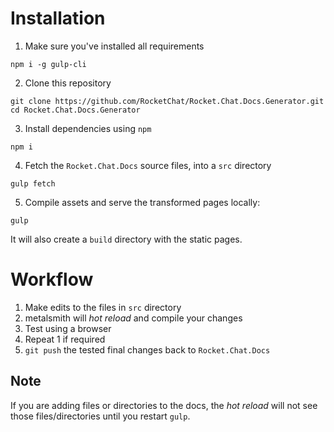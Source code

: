 # Installation

1. Make sure you've installed all requirements

```
npm i -g gulp-cli
```

2. Clone this repository

```
git clone https://github.com/RocketChat/Rocket.Chat.Docs.Generator.git
cd Rocket.Chat.Docs.Generator
```

3. Install dependencies using `npm`

```
npm i
```

4. Fetch the `Rocket.Chat.Docs` source files, into a `src` directory

```
gulp fetch
```

5. Compile assets and serve the transformed pages locally:

```
gulp
```

It will also create a `build` directory with the static pages.

# Workflow

1. Make edits to the files in `src` directory
2. metalsmith will *hot reload* and compile your changes
3. Test using a browser 
4. Repeat 1 if required
5. `git push` the tested final changes back to `Rocket.Chat.Docs`

## Note

If you are adding files or directories to the docs, the *hot reload* will not see those files/directories until you restart `gulp`.
